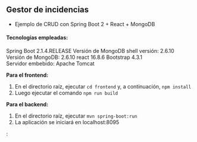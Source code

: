 ## Gestor de incidencias
* Ejemplo de CRUD con Spring Boot 2 + React + MongoDB

#### Tecnologías empleadas:
 
Spring Boot 2.1.4.RELEASE
Versión de MongoDB shell versión: 2.6.10
Versión de MongoDB: 2.6.10
react 16.8.6
Bootstrap 4.3.1  
Servidor embebido: Apache Tomcat

**Para el frontend:**

1. En el directorio raíz, ejecutar `cd frontend` y, a continuación, `npm install`
2. Luego ejecutar el comando `npm run build`

**Para el backend:**

1. En el directorio raíz, ejecutar `mvn spring-boot:run`
2. La aplicación se iniciará en localhost:8095  



:














